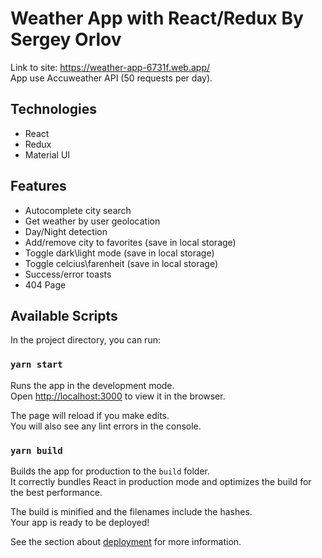 # Weather App with React/Redux By Sergey Orlov

Link to site: https://weather-app-6731f.web.app/ \
App use Accuweather API (50 requests per day). 

## Technologies
* React
* Redux
* Material UI

## Features
* Autocomplete city search 
* Get weather by user geolocation 
* Day/Night detection
* Add/remove city to favorites (save in local storage) 
* Toggle dark\light mode (save in local storage) 
* Toggle celcius\farenheit (save in local storage) 
* Success/error toasts 
* 404 Page


## Available Scripts

In the project directory, you can run:

### `yarn start`

Runs the app in the development mode.\
Open [http://localhost:3000](http://localhost:3000) to view it in the browser.

The page will reload if you make edits.\
You will also see any lint errors in the console.


### `yarn build`

Builds the app for production to the `build` folder.\
It correctly bundles React in production mode and optimizes the build for the best performance.

The build is minified and the filenames include the hashes.\
Your app is ready to be deployed!

See the section about [deployment](https://facebook.github.io/create-react-app/docs/deployment) for more information.


